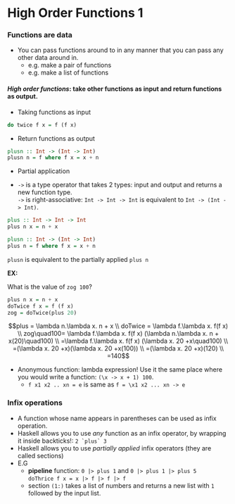 # High Order Functions 1

### Functions are data

* You can pass functions around to in any manner that you can pass any other data around in.
    * e.g. make a pair of functions
    * e.g. make a list of functions

#### *High order functions*: take other functions as input and return functions as output.

* Taking functions as input
```Haskell
do twice f x = f (f x)
```
* Return functions as output
```Haskell
plusn :: Int -> (Int -> Int)
plusn n = f where f x = x + n
```

* Partial application

* `->` is a type operator that takes 2 types: input and output and returns a new function type.  
`->` is  right-associative: `Int -> Int -> Int` is equivalent to `Int -> (Int -> Int)`.

```Haskell
plus :: Int -> Int -> Int
plus n x = n + x

plusn :: Int -> (Int -> Int)
plus n = f where f x = x + n
```

`plusn` is equivalent to the partially applied `plus n`

**EX:**

What is the value of `zog 100`?
```Haskell
plus n x = n + x
doTwice f x = f (f x)
zog = doTwice(plus 20)
```
$$plus = \lambda n.\lambda x. n + x \\
doTwice = \lambda f.\lambda x. f(f x) \\
zog\quad100=  \lambda f.\lambda x. f(f x) (\lambda n.\lambda x. n + x(20)\quad100) \\
=\lambda f.\lambda x. f(f x) (\lambda x. 20 +x\quad100) \\
=(\lambda x. 20 +x)(\lambda x. 20 +x(100)) \\
=(\lambda x. 20 +x)(120) \\
=140$$ 

* Anonymous function: lambda expression! Use it the same place where you would write a function: `(\x -> x + 1) 100`.
    *  `f x1 x2 .. xn = e` is same as `f = \x1 x2 ... xn -> e`

### Infix operations

* A function whose name appears in parentheses can be used as infix operation.
* Haskell allows you to use *any* function as an infix operator, by wrapping it inside backticks!: ``2 `plus` 3``
* Haskell allows you to use *partially applied* infix operators (they are called sections)
* E.G
    * **pipeline** function: `0 |> plus 1` and `0 |> plus 1 |> plus 5`  
    `doThrice f x = x |> f |> f |> f`
    * section `(1:)` takes a list of numbers and returns a new list with `1` followed by the input list.


